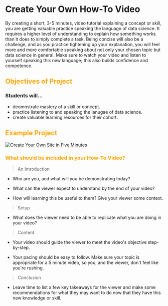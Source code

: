 # Create Your Own How-To Video

By creating a short, 3-5 minutes, video tutorial explaining a concept or skill, you are getting valuable practice speaking the language of data science. It requires a higher level of understanding to explain how something works than it does to simply complete a task. Being concise will also be a challenge, and as you practice tightening up your explanation, you will feel more and more comfortable speaking about not only your chosen topic but data science in general. Make sure to watch your video and listen to yourself speaking this new language; this also builds confidence and competence.

## <font color="orange">Objectives of Project</font>

### Students will... 

- deomnstrate mastery of a skill or concept.
- practice listening to and speaking the lanugae of data science.
- create valuable learning resources for their cohort.

## <font color="orange">Example Project</font>

[![Create Your Own Site in Five Minutes](https://res.cloudinary.com/marcomontalbano/image/upload/v1595972391/video_to_markdown/images/youtube--4oRjeOtcoXE-c05b58ac6eb4c4700831b2b3070cd403.jpg)](https://youtu.be/4oRjeOtcoXE "Create Your Own Site in Five Minutes")

### <font color="orange">What should be included in your How-To Video?</font>

>An Introduction

- Who are you, and what will you be demonstrating today?

- What can the viewer expect to understand by the end of your video?

- How will learning this be useful to them? Give your viewer some context. 

> Setup

- What does the viewer need to be able to replicate what you are doing in your video?

> Content

- Your video should guide the viewer to meet the video's objective step-by-step.

- Your pacing should be easy to follow. Make sure your topic is appropriate for a 5 minute video, so you, and the viewer, don't feel like you're rushing.

> Conclusion

- Leave time to list a few key takeaways for the viewer and make some recommendations for what they may want to do now that they have this new knowledge or skill.